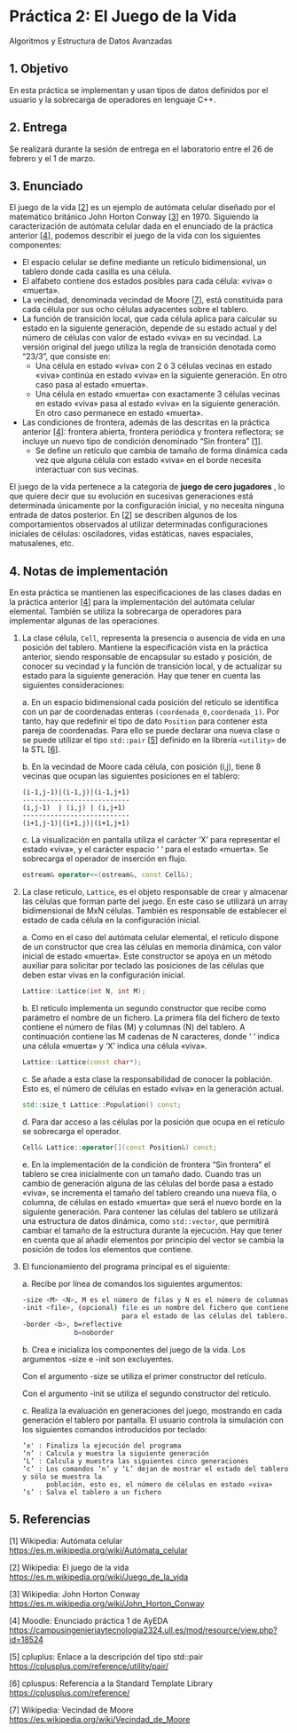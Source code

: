 # Práctica 2: El Juego de la Vida
Algoritmos y Estructura de Datos Avanzadas

## 1. Objetivo
En esta práctica se implementan y usan tipos de datos definidos por el usuario y la sobrecarga de operadores en lenguaje C++.

## 2. Entrega
Se realizará durante la sesión de entrega en el laboratorio entre el 26 de febrero y el 1 de marzo.

## 3. Enunciado
El juego de la vida [[2](https://es.m.wikipedia.org/wiki/Juego_de_la_vida)] es un ejemplo de autómata celular diseñado por el matemático británico John Horton Conway [[3](https://es.m.wikipedia.org/wiki/John_Horton_Conway)] en 1970. Siguiendo la caracterización de autómata celular dada en el enunciado de la práctica anterior [[4](https://campusingenieriaytecnologia2324.ull.es/mod/resource/view.php?id=18524)], podemos describir el juego de la vida con los siguientes componentes:
- El espacio celular se define mediante un retículo bidimensional, un tablero donde cada
casilla es una célula.
- El alfabeto contiene dos estados posibles para cada célula: «viva» o «muerta».
- La vecindad, denominada vecindad de Moore [[7](https://es.wikipedia.org/wiki/Vecindad_de_Moore)], está constituida para cada célula por sus ocho células adyacentes sobre el tablero.
- La función de transición local, que cada célula aplica para calcular su estado en la siguiente generación, depende de su estado actual y del número de células con valor de estado «viva» en su vecindad. La versión original del juego utiliza la regla de transición denotada como “23/3”, que consiste en:
  - Una célula en estado «viva» con 2 ó 3 células vecinas en estado «viva» continúa en estado «viva» en la siguiente generación. En otro caso pasa al estado «muerta».
  - Una célula en estado «muerta» con exactamente 3 células vecinas en estado «viva» pasa al estado «viva» en la siguiente generación. En otro caso permanece en estado «muerta».
- Las condiciones de frontera, además de las descritas en la práctica anterior [[4](https://campusingenieriaytecnologia2324.ull.es/mod/resource/view.php?id=18524)]: frontera abierta, frontera periódica y frontera reflectora; se incluye un nuevo tipo de condición denominado “Sin frontera” [[1](https://es.m.wikipedia.org/wiki/Aut%C3%B3mata_celular)].
  - Se define un retículo que cambia de tamaño de forma dinámica cada vez que alguna célula con estado «viva» en el borde necesita interactuar con sus vecinas.

El juego de la vida pertenece a la categoría de **juego de cero jugadores** , lo que quiere decir que su evolución en sucesivas generaciones está determinada únicamente por la configuración inicial, y no necesita ninguna entrada de datos posterior. En [[2](https://es.m.wikipedia.org/wiki/Juego_de_la_vida)] se describen algunos de los comportamientos observados al utilizar determinadas configuraciones iniciales de células: osciladores, vidas estáticas, naves espaciales, matusalenes, etc.

## 4. Notas de implementación
En esta práctica se mantienen las especificaciones de las clases dadas en la práctica anterior [[4](https://campusingenieriaytecnologia2324.ull.es/mod/resource/view.php?id=18524)] para la implementación del autómata celular elemental. También se utiliza la sobrecarga de operadores para implementar algunas de las operaciones.

1. La clase célula, `Cell`, representa la presencia o ausencia de vida en una posición del tablero. Mantiene la especificación vista en la práctica anterior, siendo responsable de encapsular su estado y posición, de conocer su vecindad y la función de transición local, y de actualizar su estado para la siguiente generación. Hay que tener en cuenta las siguientes consideraciones:

    a. En un espacio bidimensional cada posición del retículo se identifica con un par de coordenadas enteras `(coordenada_0,coordenada_1)`. Por tanto, hay que redefinir el tipo de dato `Position` para contener esta pareja de coordenadas. Para ello se puede declarar una nueva clase o se puede utilizar el tipo `std::pair` [[5](https://cplusplus.com/reference/utility/pair/)] definido en la librería `<utility>` de la STL [[6](https://cplusplus.com/reference/)].
    
    b. En la vecindad de Moore cada célula, con posición (i,j), tiene 8 vecinas que ocupan las siguientes posiciones en el tablero:
    ```text
    (i-1,j-1)|(i-1,j)|(i-1,j+1)
    ---------------------------
    (i,j-1)  | (i,j) | (i,j+1)
    ---------------------------
    (i+1,j-1)|(i+1,j)|(i+1,j+1)
    ```

    c. La visualización en pantalla utiliza el carácter ‘X’ para representar el estado «viva», y el carácter espacio ‘ ‘ para el estado «muerta». Se sobrecarga el operador de inserción en flujo.
    ```cpp
    ostream& operator<<(ostream&, const Cell&);
    ```

2. La clase retículo, `Lattice`, es el objeto responsable de crear y almacenar las células que forman parte del juego. En este caso se utilizará un array bidimensional de MxN células. También es responsable de establecer el estado de cada célula en la configuración inicial.

    a. Como en el caso del autómata celular elemental, el retículo dispone de un constructor que crea las células en memoria dinámica, con valor inicial de estado «muerta». Este constructor se apoya en un método auxiliar para solicitar por teclado las posiciones de las células que deben estar vivas en la configuración inicial.
    ```cpp	
    Lattice::Lattice(int N, int M);
    ```
    b. El retículo implementa un segundo constructor que recibe como parámetro el nombre de un fichero. La primera fila del fichero de texto contiene el número de filas (M) y columnas (N) del tablero. A continuación contiene las M cadenas de N caracteres, donde ‘ ‘ indica una célula «muerta» y ‘X’ indica una célula «viva».
    ```cpp	
    Lattice::Lattice(const char*);
    ```
    c. Se añade a esta clase la responsabilidad de conocer la población. Esto es, el número de células en estado «viva» en la generación actual.
    ```cpp
    std::size_t Lattice::Population() const;
    ```
    d. Para dar acceso a las células por la posición que ocupa en el retículo se sobrecarga el operador.
    ```cpp	
    Cell& Lattice::operator[](const Position&) const;
    ```
    e. En la implementación de la condición de frontera “Sin frontera” el tablero se crea inicialmente con un tamaño dado. Cuando tras un cambio de generación alguna de las células del borde pasa a estado «viva», se incrementa el tamaño del tablero creando una nueva fila, o columna, de células en estado «muerta» que será el nuevo borde en la siguiente generación. Para contener las células del tablero se utilizará una estructura de datos dinámica, como `std::vector`, que permitirá cambiar el tamaño de la estructura durante la ejecución. Hay que tener en cuenta que al añadir elementos por principio del vector se cambia la posición de todos los elementos que contiene.

3. El funcionamiento del programa principal es el siguiente:

    a. Recibe por línea de comandos los siguientes argumentos:
    ```bash
    -size <M> <N>, M es el número de filas y N es el número de columnas del tablero.
    -init <file>, (opcional) file es un nombre del fichero que contiene los valores iniciales 
                             para el estado de las células del tablero.
    -border <b>, b=reflective
                 b=noborder
    ```
    b. Crea e inicializa los componentes del juego de la vida. Los argumentos -size e -init son excluyentes.

    Con el argumento -size se utiliza el primer constructor del retículo.
    
    Con el argumento -init se utiliza el segundo constructor del retículo.

    c. Realiza la evaluación en generaciones del juego, mostrando en cada generación el tablero por pantalla. El usuario controla la simulación con los siguientes comandos introducidos por teclado:
    ```text
    ‘x' : Finaliza la ejecución del programa
    ‘n’ : Calcula y muestra la siguiente generación
    ‘L’ : Calcula y muestra las siguientes cinco generaciones
    ‘c’ : Los comandos ‘n’ y ‘L’ dejan de mostrar el estado del tablero y sólo se muestra la 
          población, esto es, el número de células en estado «viva»
    ‘s’ : Salva el tablero a un fichero
    ```

## 5. Referencias
[1] Wikipedia: Autómata celular
https://es.m.wikipedia.org/wiki/Autómata_celular

[2] Wikipedia: El juego de la vida
https://es.m.wikipedia.org/wiki/Juego_de_la_vida

[3] Wikipedia: John Horton Conway
https://es.m.wikipedia.org/wiki/John_Horton_Conway

[4] Moodle: Enunciado práctica 1 de AyEDA
https://campusingenieriaytecnologia2324.ull.es/mod/resource/view.php?id=18524

[5] cpluplus: Enlace a la descripción del tipo std::pair
https://cplusplus.com/reference/utility/pair/

[6] cpluspus: Referencia a la Standard Template Library
https://cplusplus.com/reference/

[7] Wikipedia: Vecindad de Moore
https://es.wikipedia.org/wiki/Vecindad_de_Moore
